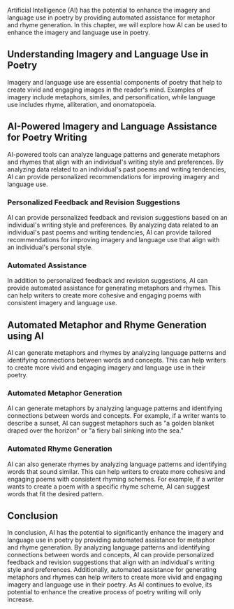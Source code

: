
Artificial Intelligence (AI) has the potential to enhance the imagery and language use in poetry by providing automated assistance for metaphor and rhyme generation. In this chapter, we will explore how AI can be used to enhance the imagery and language use in poetry.

Understanding Imagery and Language Use in Poetry
------------------------------------------------

Imagery and language use are essential components of poetry that help to create vivid and engaging images in the reader's mind. Examples of imagery include metaphors, similes, and personification, while language use includes rhyme, alliteration, and onomatopoeia.

AI-Powered Imagery and Language Assistance for Poetry Writing
-------------------------------------------------------------

AI-powered tools can analyze language patterns and generate metaphors and rhymes that align with an individual's writing style and preferences. By analyzing data related to an individual's past poems and writing tendencies, AI can provide personalized recommendations for improving imagery and language use.

### Personalized Feedback and Revision Suggestions

AI can provide personalized feedback and revision suggestions based on an individual's writing style and preferences. By analyzing data related to an individual's past poems and writing tendencies, AI can provide tailored recommendations for improving imagery and language use that align with an individual's personal style.

### Automated Assistance

In addition to personalized feedback and revision suggestions, AI can provide automated assistance for generating metaphors and rhymes. This can help writers to create more cohesive and engaging poems with consistent imagery and language use.

Automated Metaphor and Rhyme Generation using AI
------------------------------------------------

AI can generate metaphors and rhymes by analyzing language patterns and identifying connections between words and concepts. This can help writers to create more vivid and engaging imagery and language use in their poetry.

### Automated Metaphor Generation

AI can generate metaphors by analyzing language patterns and identifying connections between words and concepts. For example, if a writer wants to describe a sunset, AI can suggest metaphors such as "a golden blanket draped over the horizon" or "a fiery ball sinking into the sea."

### Automated Rhyme Generation

AI can also generate rhymes by analyzing language patterns and identifying words that sound similar. This can help writers to create more cohesive and engaging poems with consistent rhyming schemes. For example, if a writer wants to create a poem with a specific rhyme scheme, AI can suggest words that fit the desired pattern.

Conclusion
----------

In conclusion, AI has the potential to significantly enhance the imagery and language use in poetry by providing automated assistance for metaphor and rhyme generation. By analyzing language patterns and identifying connections between words and concepts, AI can provide personalized feedback and revision suggestions that align with an individual's writing style and preferences. Additionally, automated assistance for generating metaphors and rhymes can help writers to create more vivid and engaging imagery and language use in their poetry. As AI continues to evolve, its potential to enhance the creative process of poetry writing will only increase.
